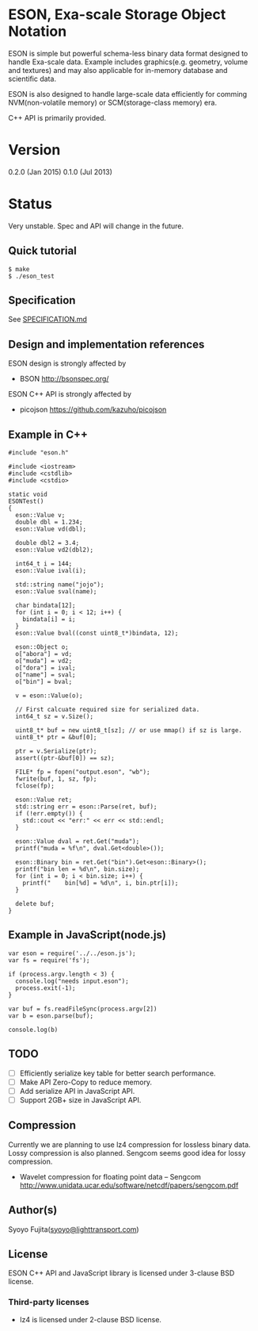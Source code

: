 # ESON, Exa-scale Storage Object Notation

ESON is simple but powerful schema-less binary data format designed to handle Exa-scale data. Example includes graphics(e.g. geometry, volume and textures) and may also applicable for in-memory database and scientific data.

ESON is also designed to handle large-scale data efficiently for comming NVM(non-volatile memory) or SCM(storage-class memory) era.

C++ API is primarily provided.

# Version

0.2.0 (Jan 2015)
0.1.0 (Jul 2013)

# Status

Very unstable. Spec and API will change in the future.

## Quick tutorial

    $ make
    $ ./eson_test

## Specification

See [SPECIFICATION.md](SPECIFICATION.md)

## Design and implementation references

ESON design is strongly affected by

* BSON http://bsonspec.org/

ESON C++ API is strongly affected by

* picojson https://github.com/kazuho/picojson

## Example in C++

```
#include "eson.h"

#include <iostream>
#include <cstdlib>
#include <cstdio>

static void
ESONTest()
{
  eson::Value v;
  double dbl = 1.234;
  eson::Value vd(dbl);

  double dbl2 = 3.4;
  eson::Value vd2(dbl2);

  int64_t i = 144;
  eson::Value ival(i);

  std::string name("jojo");
  eson::Value sval(name);

  char bindata[12];
  for (int i = 0; i < 12; i++) {
    bindata[i] = i;
  }
  eson::Value bval((const uint8_t*)bindata, 12);

  eson::Object o;
  o["abora"] = vd;
  o["muda"] = vd2;
  o["dora"] = ival;
  o["name"] = sval;
  o["bin"] = bval;

  v = eson::Value(o);

  // First calcuate required size for serialized data.
  int64_t sz = v.Size();

  uint8_t* buf = new uint8_t[sz]; // or use mmap() if sz is large.
  uint8_t* ptr = &buf[0];

  ptr = v.Serialize(ptr);
  assert((ptr-&buf[0]) == sz);

  FILE* fp = fopen("output.eson", "wb");
  fwrite(buf, 1, sz, fp);
  fclose(fp);

  eson::Value ret;
  std::string err = eson::Parse(ret, buf);
  if (!err.empty()) {
    std::cout << "err:" << err << std::endl;
  }

  eson::Value dval = ret.Get("muda");
  printf("muda = %f\n", dval.Get<double>());

  eson::Binary bin = ret.Get("bin").Get<eson::Binary>();
  printf("bin len = %d\n", bin.size);
  for (int i = 0; i < bin.size; i++) {
    printf("    bin[%d] = %d\n", i, bin.ptr[i]);
  } 

  delete buf;
}
```

## Example in JavaScript(node.js)

```
var eson = require('../../eson.js');
var fs = require('fs');

if (process.argv.length < 3) {
  console.log("needs input.eson");
  process.exit(-1);
}

var buf = fs.readFileSync(process.argv[2])
var b = eson.parse(buf);

console.log(b)
```


## TODO

* [ ] Efficiently serialize key table for better search performance.
* [ ] Make API Zero-Copy to reduce memory.
* [ ] Add serialize API in JavaScript API.
* [ ] Support 2GB+ size in JavaScript API.

## Compression

Currently we are planning to use lz4 compression for lossless binary data.
Lossy compression is also planned. Sengcom seems good idea for lossy compression.

* Wavelet compression for floating point data – Sengcom http://www.unidata.ucar.edu/software/netcdf/papers/sengcom.pdf

## Author(s)

Syoyo Fujita(syoyo@lighttransport.com)

## License

ESON C++ API and JavaScript library is licensed under 3-clause BSD license.

### Third-party licenses

* lz4 is licensed under 2-clause BSD license.
